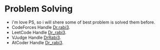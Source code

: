 # Problem Solving 


- i'm love PS, so i will shere some of best problem is solved them before.
- CodeForces Handle [Dr.rabi3](https://codeforces.com/profile/Dr.rabi3).
- LeetCode Handle [Dr_rabi3](https://leetcode.com/Dr_rabi3/).
- VJudge Handle [DrRabi3](https://vjudge.net/user/DrRabi3).
- AtCoder Handle [Dr_rabi3](https://atcoder.jp/users/Dr_rabi3).
